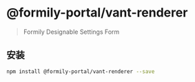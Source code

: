 # @formily-portal/vant-renderer

> Formily Designable Settings Form

## 安装

```bash
npm install @formily-portal/vant-renderer --save
```

